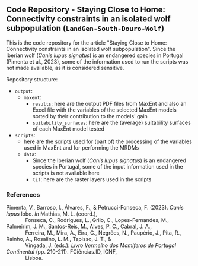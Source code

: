 
## Code Repository - Staying Close to Home: Connectivity constraints in an isolated wolf subpopulation (`LandGen-South-Douro-Wolf`)

This is the code repository for the article "Staying Close to Home: Connectivity constraints in an isolated wolf subpopulation". Since the Iberian wolf (*Canis lupus signatus*) is an endangered species in Portugal (Pimenta et al., 2023), some of the information used to run the scripts was not made available, as it is considered sensitive.

Repository structure:

+ `output`:
  + `maxent`:
    + `results`: here are the output PDF files from MaxEnt and also an Excel file with the variables of the selected MaxEnt models sorted by their contribution to the models' gain
    + `suitability_surfaces`: here are the (average) suitability surfaces of each MaxEnt model tested
+ `scripts`:
  + here are the scripts used for (part of) the processing of the variables used in MaxEnt and for performing the MRDMs
  + `data`:
    + Since the Iberian wolf (*Canis lupus signatus*) is an endangered species in Portugal, some of the input information used in the scripts is not available here
    + `tif`: here are the raster layers used in the scripts

### References 

Pimenta, V., Barroso, I., Álvares, F., & Petrucci-Fonseca, F. (2023). *Canis lupus* lobo. *In* Mathias, M. L. (coord.), <br> 
&nbsp;&nbsp;&nbsp;&nbsp;&nbsp;&nbsp;&nbsp;&nbsp;&nbsp;&nbsp;&nbsp;
&nbsp;Fonseca, C., Rodrigues, L., Grilo, C., Lopes-Fernandes, M., Palmeirim, J. M., Santos-Reis, M., Alves, P. C., Cabral, J. A., <br> 
&nbsp;&nbsp;&nbsp;&nbsp;&nbsp;&nbsp;&nbsp;&nbsp;&nbsp;&nbsp;&nbsp;
&nbsp;Ferreira, M., Mira, A., Eira, C., Negrões, N., Paupério, J., Pita, R., Rainho, A., Rosalino, L. M., Tapisso, J. T., & <br> 
&nbsp;&nbsp;&nbsp;&nbsp;&nbsp;&nbsp;&nbsp;&nbsp;&nbsp;&nbsp;&nbsp;
&nbsp;Vingada, J. (eds.): *Livro Vermelho dos Mamíferos de Portugal Continental* (pp. 210-211). FCiências.ID, ICNF, <br> 
&nbsp;&nbsp;&nbsp;&nbsp;&nbsp;&nbsp;&nbsp;&nbsp;&nbsp;&nbsp;&nbsp;
&nbsp;Lisboa.

